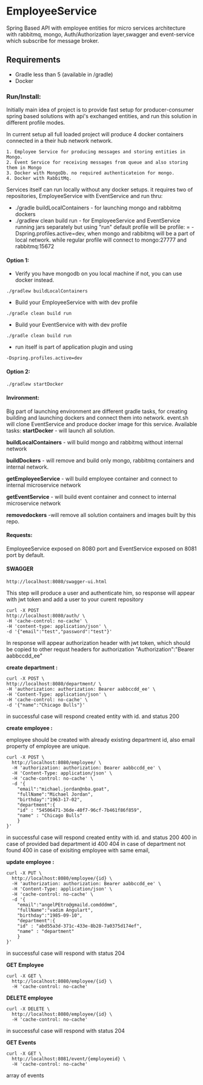 # EmployeeService
Spring Based API with employee entities for micro services architecture with rabbitmq, mongo, Auth/Authorization layer,swagger
and event-service which subscribe for message broker. 


## Requirements

* Gradle less than 5 (available in /gradle)
* Docker

### Run/Install: 

Initially main idea of project is to provide fast setup for producer-consumer spring based solutions with api's exchanged entities,
and run this solution in different profile modes.

In current setup all full loaded project will produce 4 docker containers connected in a their hub network network.

    1. Employee Service for producing messages and storing entities in Mongo.
    2. Event Service for receiving messages from queue and also storing them in Mongo
    3. Docker with MongoDb. no required authenticateion for mongo.
    4. Docker with RabbitMq.

Services  itself can run locally without any docker setups.
it requires two of  repositories, EmployeeService with EventService 
and run thru:
* ./gradle buildLocalContainers - for launching mongo and rabbitmq dockers 
* ./gradlew clean build run - for EmployeeService and  EventService running jars separately
but using "run" default profile will be profile: = -Dspring.profiles.active=dev, when mongo and rabbitmq will be a part of local network.
while regular profile will connect to mongo:27777 and rabbitmq:15672


#### Option 1:

   * Verify you have mongodb on you local machine if not, you can use docker instead.
      
    ./gradlew buildLocalContainers 
       
   * Build your EmployeeService with with dev profile   
           
    ./gradle clean build run
    
   * Build your EventService    with with dev profile  
   
    ./gradle clean build run
        
   * run itself is part of application plugin and using   
        
    -Dspring.profiles.active=dev


#### Option 2:

    ./gradlew startDocker 


#### Invironment:
Big part of launching environment are different gradle tasks, for creating building and launching dockers and connect them into network.
event.sh will clone EventService and produce docker image for this service.
Available tasks:
    **startDocker** - will launch all solution.

   **buildLocalContainers** - will build mongo and rabbitmq without internal network

   **buildDockers** - will remove and build only mongo, rabbitmq containers and internal network.

   **getEmployeeService** - will build employee container and connect to internal microservice network

   **getEventService** -  will build event container and connect to internal microservice network

   **removedockers** -will remove all solution containers and images built by this repo.


#### Requests:
EmployeeService exposed on 8080 port and 
EventService exposed on 8081 port by default.


#### SWAGGER 

    http://localhost:8080/swagger-ui.html



This step will produce a user and authenticate him, so response will appear with jwt token and add a user to your curent repository

    curl -X POST 
    http://localhost:8080/auth/ \
    -H 'cache-control: no-cache' \
    -H 'content-type: application/json' \
    -d '{"email":"test","password":"test"}'

In response will appear authorization header with jwt token, which should be copied to other requst headers for authorization "Authorization":"Bearer aabbccdd_ee"


**create department :**

    curl -X POST \
    http://localhost:8080/department/ \
    -H 'authorization: authorization: Bearer aabbccdd_ee' \
    -H 'Content-Type: application/json' \
    -H 'cache-control: no-cache' \
    -d '{"name":"Chicago Bulls"}'

in successful case will respond created entity with id. and status 200

  
**create employee :**

employee should be created with already existing department id,
also email property of employee are unique.

    curl -X POST \
      http://localhost:8080/employee/ \
      -H 'authorization: authorization: Bearer aabbccdd_ee' \
      -H 'Content-Type: application/json' \
      -H 'cache-control: no-cache' \
      -d '{
        "email":"michael.jordan@nba.goat",
        "fullName":"Michael Jordan",
        "birthday":"1963-17-02",
        "department":{
        "id" : "54506471-36de-40f7-96cf-7b461f86f859",
        "name" : "Chicago Bulls"
        }
    }'

in successful case will respond created entity with id. and status 200
400 in case of provided bad department id 400
404 in case of department not found 
400 in case of  exisiting employee with same email,


**update employee :**

    curl -X PUT \
      http://localhost:8080/employee/{id} \
      -H 'authorization: authorization: Bearer aabbccdd_ee' \
      -H 'Content-Type: application/json' \
      -H 'cache-control: no-cache' \
      -d '{
        "email":"angelPEtro@gmaild.comdddmm",
        "fullName":"vadim Angulart",
        "birthday":"1985-09-10",
        "department":{
        "id" : "abd55a3d-371c-433e-8b28-7a0375d174ef",
        "name" : "department"
        }
    }'

in successful case will respond with status 204  



**GET Employee** 

    curl -X GET \
      http://localhost:8080/employee/{id} \
      -H 'cache-control: no-cache' 


**DELETE employee**

    curl -X DELETE \
      http://localhost:8080/employee/{id} \
      -H 'cache-control: no-cache'
  
in successful case will respond with status 204  

**GET Events** 

    curl -X GET \
      http://localhost:8081/event/{employeeid} \
      -H 'cache-control: no-cache'

array of events
